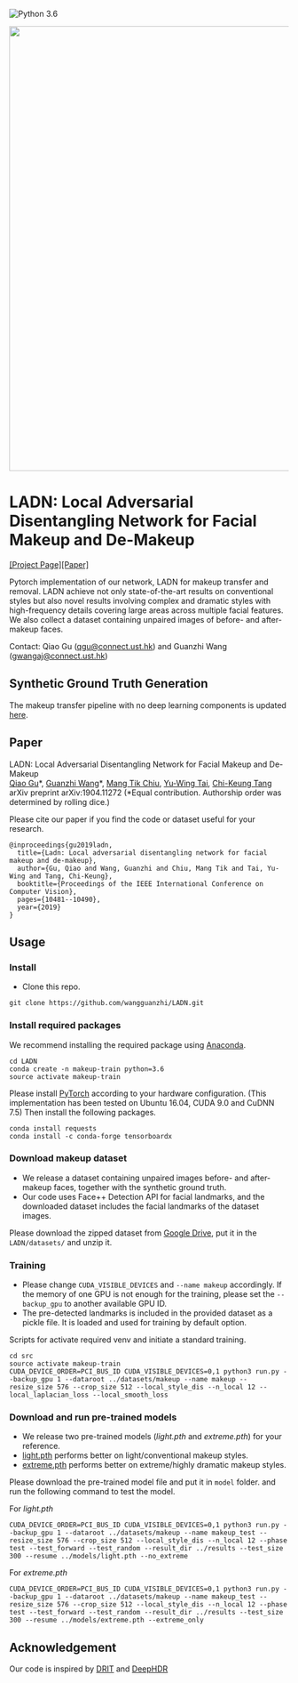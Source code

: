 ![Python 3.6](https://img.shields.io/badge/python-3.6-green.svg)

<img src='images/teaser.gif' width="800px">

# LADN: Local Adversarial Disentangling Network for Facial Makeup and De-Makeup

[[Project Page]](https://georgegu1997.github.io/LADN-project-page/)[[Paper]](https://arxiv.org/abs/1904.11272)

Pytorch implementation of our network, LADN for makeup transfer and removal. LADN achieve not only state-of-the-art results on conventional styles but also novel results involving complex and dramatic styles with high-frequency details covering large areas across multiple facial features. We also collect a dataset containing unpaired images of before- and after-makeup faces.

Contact: Qiao Gu (qgu@connect.ust.hk) and Guanzhi Wang (gwangaj@connect.ust.hk)

## Synthetic Ground Truth Generation

The makeup transfer pipeline with no deep learning components is updated [here](https://github.com/georgegu1997/makeup-transfer-public). 

## Paper

LADN: Local Adversarial Disentangling Network for Facial Makeup and De-Makeup <br>
[Qiao Gu](https://georgegu1997.github.io/)\*, [Guanzhi Wang](https://wangguanzhi.github.io/)\*, [Mang Tik Chiu](https://www.linkedin.com/in/mtchiu/), [Yu-Wing Tai](https://scholar.google.com/citations?user=nFhLmFkAAAAJ&hl=en), [Chi-Keung Tang](http://www.cse.ust.hk/~cktang/) <br>
arXiv preprint arXiv:1904.11272 (\*Equal contribution. Authorship order was determined by rolling dice.)

Please cite our paper if you find the code or dataset useful for your research.

```
@inproceedings{gu2019ladn,
  title={Ladn: Local adversarial disentangling network for facial makeup and de-makeup},
  author={Gu, Qiao and Wang, Guanzhi and Chiu, Mang Tik and Tai, Yu-Wing and Tang, Chi-Keung},
  booktitle={Proceedings of the IEEE International Conference on Computer Vision},
  pages={10481--10490},
  year={2019}
}
```

## Usage

### Install

* Clone this repo.

```
git clone https://github.com/wangguanzhi/LADN.git
```

### Install required packages

We recommend installing the required package using [Anaconda](https://www.anaconda.com/distribution/).

```
cd LADN
conda create -n makeup-train python=3.6
source activate makeup-train
```

Please install [PyTorch](https://pytorch.org/get-started/locally/) according to your hardware configuration. (This implementation has been tested on Ubuntu 16.04, CUDA 9.0 and CuDNN 7.5) Then install the following packages.

```
conda install requests
conda install -c conda-forge tensorboardx
```

### Download makeup dataset

* We release a dataset containing unpaired images before- and after-makeup faces, together with the synthetic ground truth.
* Our code uses Face++ Detection API for facial landmarks, and the downloaded dataset includes the facial landmarks of the dataset images.

Please download the zipped dataset from [Google Drive](https://drive.google.com/file/d/1Y0AlgKSVZNsjUG4u0YUHzoxtsG0qgexZ/view?usp=sharing), put it in the `LADN/datasets/` and unzip it.

### Training

* Please change `CUDA_VISIBLE_DEVICES` and `--name makeup` accordingly. If the memory of one GPU is not enough for the training, please set the `--backup_gpu` to another available GPU ID.
* The pre-detected landmarks is included in the provided dataset as a pickle file. It is loaded and used for training by default option.

Scripts for activate required venv and initiate a standard training.

```
cd src
source activate makeup-train
CUDA_DEVICE_ORDER=PCI_BUS_ID CUDA_VISIBLE_DEVICES=0,1 python3 run.py --backup_gpu 1 --dataroot ../datasets/makeup --name makeup --resize_size 576 --crop_size 512 --local_style_dis --n_local 12 --local_laplacian_loss --local_smooth_loss
```

### Download and run pre-trained models

* We release two pre-trained models (*light.pth* and *extreme.pth*) for your reference.
* [light.pth](https://drive.google.com/file/d/1Y5EHYIUjOVXTJ15LjEBU3DrwfEZ_LvRc/view?usp=sharing) performs better on light/conventional makeup styles.
* [extreme.pth](https://drive.google.com/file/d/1YBmOBR6bdaeZOKeaJZWoaPaubz2nqHEN/view?usp=sharing) performs better on extreme/highly dramatic makeup styles.

Please download the pre-trained model file and put it in `model` folder. and run the following command to test the model.

For *light.pth*

```
CUDA_DEVICE_ORDER=PCI_BUS_ID CUDA_VISIBLE_DEVICES=0,1 python3 run.py --backup_gpu 1 --dataroot ../datasets/makeup --name makeup_test --resize_size 576 --crop_size 512 --local_style_dis --n_local 12 --phase test --test_forward --test_random --result_dir ../results --test_size 300 --resume ../models/light.pth --no_extreme
```

For *extreme.pth*

```
CUDA_DEVICE_ORDER=PCI_BUS_ID CUDA_VISIBLE_DEVICES=0,1 python3 run.py --backup_gpu 1 --dataroot ../datasets/makeup --name makeup_test --resize_size 576 --crop_size 512 --local_style_dis --n_local 12 --phase test --test_forward --test_random --result_dir ../results --test_size 300 --resume ../models/extreme.pth --extreme_only
```

## Acknowledgement

Our code is inspired by [DRIT](https://github.com/HsinYingLee/DRIT) and [DeepHDR](https://github.com/elliottwu/DeepHDR)
